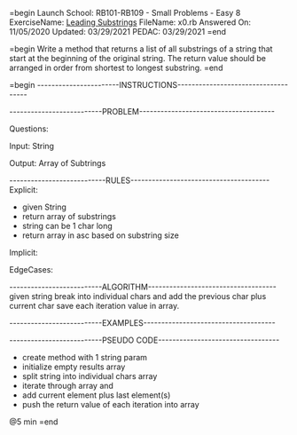 =begin
Launch School: RB101-RB109 - Small Problems - Easy 8
ExerciseName: [Leading Substrings](https://launchschool.com/exercises/8bbbc072)
FileName: x0.rb
Answered On: 11/05/2020
Updated: 03/29/2021
PEDAC: 03/29/2021
=end

=begin
  Write a method that returns a list of all substrings of a string that start 
  at the beginning of the original string. The return value should be arranged 
  in order from shortest to longest substring.
=end

=begin
-----------------------INSTRUCTIONS------------------------------------

--------------------------PROBLEM--------------------------------------

Questions:

Input: String

Output: Array of Subtrings

---------------------------RULES---------------------------------------
Explicit: 
  - given String
  - return array of substrings
  - string can be 1 char long
  - return array in asc based on substring size

Implicit: 

EdgeCases:


--------------------------ALGORITHM------------------------------------
given string break into individual chars and add the previous char plus 
current char save each iteration value in array.


--------------------------EXAMPLES-------------------------------------



--------------------------PSEUDO CODE----------------------------------
- create method with 1 string param
- initialize empty results array
- split string into individual chars array
- iterate through array and 
- add current element plus last element(s)
- push the return value of each iteration into array

@5 min
=end
